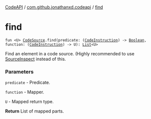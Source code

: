[CodeAPI](../index.md) / [com.github.jonathanxd.codeapi](index.md) / [find](.)

# find

`fun <U> `[`CodeSource`](-code-source/index.md)`.find(predicate: (`[`CodeInstruction`](-code-instruction.md)`) -> `[`Boolean`](https://kotlinlang.org/api/latest/jvm/stdlib/kotlin/-boolean/index.html)`, function: (`[`CodeInstruction`](-code-instruction.md)`) -> U): `[`List`](https://kotlinlang.org/api/latest/jvm/stdlib/kotlin.collections/-list/index.html)`<U>`

Find an element in a code source. (Highly recommended to use [SourceInspect](../com.github.jonathanxd.codeapi.inspect/-source-inspect/index.md) instead of this.

### Parameters

`predicate` - Predicate.

`function` - Mapper.

`U` - Mapped return type.

**Return**
List of mapped parts.

